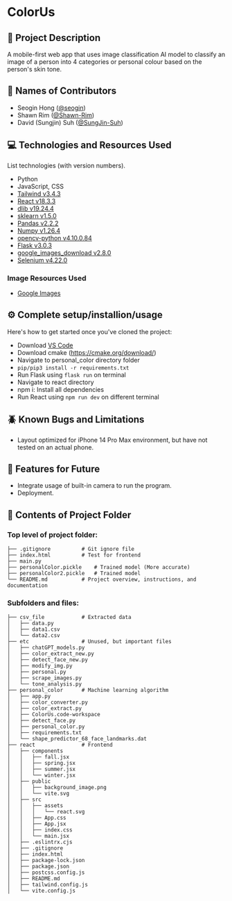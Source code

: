 # ColorUs

## 📖 Project Description

A mobile-first web app that uses image classification AI model to classify an image of a person into 4 categories or personal colour based on the person's skin tone.

## 💞 Names of Contributors

-   Seogin Hong ([@seogin](https://github.com/seogin))
-   Shawn Rim ([@Shawn-Rim](https://github.com/Shawn-Rim))
-   David (Sungjin) Suh ([@SungJin-Suh](https://github.com/SungJin-Suh))

## 💻 Technologies and Resources Used

List technologies (with version numbers).

-   Python
-   JavaScript, CSS
-   [Tailwind v3.4.3](https://tailwindcss.com/)
-   [React v18.3.3](https://react.dev/)
-   [dlib v19.24.4](https://pypi.org/project/dlib/)
-   [sklearn v1.5.0](https://scikit-learn.org/stable/)
-   [Pandas v2.2.2](https://pandas.pydata.org/)
-   [Numpy v1.26.4](https://numpy.org/)
-   [opencv-python v4.10.0.84](https://opencv.org/)
-   [Flask v3.0.3](https://flask.palletsprojects.com/en/3.0.x/)
-   [google_images_download v2.8.0](https://pypi.org/project/google_images_download/)
-   [Selenium v4.22.0](https://www.selenium.dev/)

### Image Resources Used

-   [Google Images](https://images.google.com/)

## ⚙️ Complete setup/installion/usage

Here's how to get started once you've cloned the project:

-   Download [VS Code](https://code.visualstudio.com/)
-   Download cmake (https://cmake.org/download/)
-   Navigate to personal_color directory folder
-   `pip/pip3 install -r requirements.txt`
-   Run Flask using `flask run` on terminal
-   Navigate to react directory
-   npm i: Install all dependencies
-   Run React using `npm run dev` on different terminal

## 🪲 Known Bugs and Limitations

-   Layout optimized for iPhone 14 Pro Max environment, but have not tested on an actual phone.

## 🔮 Features for Future

-   Integrate usage of built-in camera to run the program.
-   Deployment.

## 📂 Contents of Project Folder

### Top level of project folder:

```
├── .gitignore          # Git ignore file
├── index.html          # Test for frontend
├── main.py
├── personalColor.pickle    # Trained model (More accurate)
├── personalColor2.pickle   # Trained model
└── README.md           # Project overview, instructions, and documentation
```

### Subfolders and files:

```
├── csv_file            # Extracted data
│   ├── data.py
│   ├── data1.csv
│   └── data2.csv
├── etc                 # Unused, but important files
│   ├── chatGPT_models.py
│   ├── color_extract_new.py
│   ├── detect_face_new.py
│   ├── modify_img.py
│   ├── personal.py
│   ├── scrape_images.py
│   └── tone_analysis.py
├── personal_color      # Machine learning algorithm
│   ├── app.py
│   ├── color_converter.py
│   ├── color_extract.py
│   ├── ColorUs.code-workspace
│   ├── detect_face.py
│   ├── personal_color.py
│   ├── requirements.txt
│   └── shape_predictor_68_face_landmarks.dat
├── react               # Frontend
│   ├── components
│   │   ├── fall.jsx
│   │   ├── spring.jsx
│   │   ├── summer.jsx
│   │   └── winter.jsx
│   ├── public
│   │   ├── background_image.png
│   │   └── vite.svg
│   ├── src
│   │   ├── assets
│   │   │   └── react.svg
│   │   ├── App.css
│   │   ├── App.jsx
│   │   ├── index.css
│   │   └── main.jsx
│   ├── .eslintrx.cjs
│   ├── .gitignore
│   ├── index.html
│   ├── package-lock.json
│   ├── package.json
│   ├── postcss.config.js
│   ├── README.md
│   ├── tailwind.config.js
│   └── vite.config.js
```
